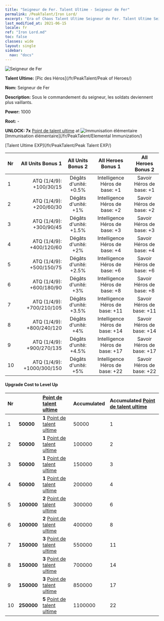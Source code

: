 ```yaml
---
title: "Seigneur de Fer. Talent Ultime - Seigneur de Fer"
permalink: /PeakTalent/Iron Lord/
excerpt: "Era of Chaos Talent Ultime Seigneur de Fer. Talent Ultime Seigneur de Fer. Seigneur de Fer"
last_modified_at: 2021-06-15
locale: fr
ref: "Iron Lord.md"
toc: false
classes: wide
layout: single
sidebar:
  nav: "docs"
---
```


  ![Seigneur de Fer](/images/pt/talent_1008.png)

  **Talent Ultime:** [Pic des Héros](/fr/PeakTalent/Peak of Heroes/)

  **Nom:** Seigneur de Fer

  **Description:** Sous le commandement du seigneur, les soldats deviennent plus vaillants.

  **Power:** 1000

  **Root:** -

  **UNLOCK: 7x** [Point de talent ultime](/ItemsFR/con_934/) at ![Immunisation élémentaire](/images/pt/talent_1004.png) [Immunisation élémentaire](/fr/PeakTalent/Elemental Immunization/)

  [Talent Ultime EXP](/fr/PeakTalent/Peak Talent EXP/)

  | Nr | All Units Bonus 1 | All Units Bonus 2 | All Heroes Bonus 1 | All Heroes Bonus 2 |
  |:---|--------------:|:-------------:|:-------------:|:-------------:|
  | 1 | ATQ (1/4/9): +100/30/15 | Dégâts d'unité: +0.5% | Intelligence Héros de base: +1 | Savoir Héros de base: +1 |
  | 2 | ATQ (1/4/9): +200/60/30 | Dégâts d'unité: +1% | Intelligence Héros de base: +2 | Savoir Héros de base: +2 |
  | 3 | ATQ (1/4/9): +300/90/45 | Dégâts d'unité: +1.5% | Intelligence Héros de base: +3 | Savoir Héros de base: +3 |
  | 4 | ATQ (1/4/9): +400/120/60 | Dégâts d'unité: +2% | Intelligence Héros de base: +4 | Savoir Héros de base: +4 |
  | 5 | ATQ (1/4/9): +500/150/75 | Dégâts d'unité: +2.5% | Intelligence Héros de base: +6 | Savoir Héros de base: +6 |
  | 6 | ATQ (1/4/9): +600/180/90 | Dégâts d'unité: +3% | Intelligence Héros de base: +8 | Savoir Héros de base: +8 |
  | 7 | ATQ (1/4/9): +700/210/105 | Dégâts d'unité: +3.5% | Intelligence Héros de base: +11 | Savoir Héros de base: +11 |
  | 8 | ATQ (1/4/9): +800/240/120 | Dégâts d'unité: +4% | Intelligence Héros de base: +14 | Savoir Héros de base: +14 |
  | 9 | ATQ (1/4/9): +900/270/135 | Dégâts d'unité: +4.5% | Intelligence Héros de base: +17 | Savoir Héros de base: +17 |
  | 10 | ATQ (1/4/9): +1000/300/150 | Dégâts d'unité: +5% | Intelligence Héros de base: +22 | Savoir Héros de base: +22 |


#### Upgrade Cost to Level Up

  | Nr | <i class="fas fa-coins"/> | [Point de talent ultime](/ItemsFR/con_934/) | Accumulated <i class="fas fa-coins"/> | Accumulated [Point de talent ultime](/ItemsFR/con_934/) |
  |:---|:--------------|:-------------|:-------------|:-------------|
  | 1 | **50000** | **1** [Point de talent ultime](/ItemsFR/con_934/) | 50000 | 1 |
  | 2 | **50000** | **1** [Point de talent ultime](/ItemsFR/con_934/) | 100000 | 2 |
  | 3 | **50000** | **1** [Point de talent ultime](/ItemsFR/con_934/) | 150000 | 3 |
  | 4 | **50000** | **1** [Point de talent ultime](/ItemsFR/con_934/) | 200000 | 4 |
  | 5 | **100000** | **2** [Point de talent ultime](/ItemsFR/con_934/) | 300000 | 6 |
  | 6 | **100000** | **2** [Point de talent ultime](/ItemsFR/con_934/) | 400000 | 8 |
  | 7 | **150000** | **3** [Point de talent ultime](/ItemsFR/con_934/) | 550000 | 11 |
  | 8 | **150000** | **3** [Point de talent ultime](/ItemsFR/con_934/) | 700000 | 14 |
  | 9 | **150000** | **3** [Point de talent ultime](/ItemsFR/con_934/) | 850000 | 17 |
  | 10 | **250000** | **5** [Point de talent ultime](/ItemsFR/con_934/) | 1100000 | 22 |
